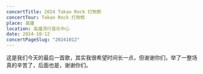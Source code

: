 ```yaml
---
concertTitle: 2024 Takao Rock 打狗祭
concertTour: Takao Rock 打狗祭
place: 高雄
location: 高雄流行音乐中心
date: 2024-10-12
concertPageSlug: "20241012"
---
```

这是我们今天的最后一首歌，其实我很希望时间长一点，但谢谢你们，举了一整场真的辛苦了，后面也是，谢谢你们。